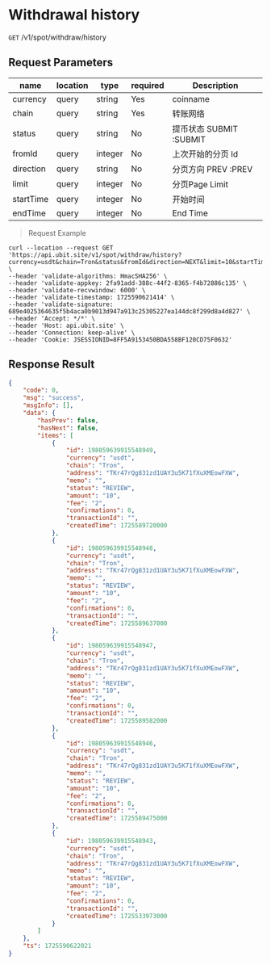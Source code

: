# Withdrawal history

`GET` /v1/spot/withdraw/history

## Request Parameters
| name      | location  | type    | required | Description                    |
| --------- | ----- | ------- | ---- | ----------------------- |
| currency  | query | string  | Yes   | coinname                |
| chain     | query | string  | Yes   | 转账网络                |
| status    | query | string  | No   | 提币状态 SUBMIT :SUBMIT |
| fromId    | query | integer | No   | 上次开始的分页 Id       |
| direction | query | string  | No   | 分页方向 PREV :PREV     |
| limit     | query | integer | No   | 分页Page Limit                |
| startTime | query | integer | No   | 开始时间                |
| endTime   | query | integer | No   | End Time                |

> Request Example

```shell
curl --location --request GET 'https://api.ubit.site/v1/spot/withdraw/history?currency=usdt&chain=Tron&status&fromId&direction=NEXT&limit=10&startTime&endTime' \
--header 'validate-algorithms: HmacSHA256' \
--header 'validate-appkey: 2fa91add-388c-44f2-8365-f4b72886c135' \
--header 'validate-recvwindow: 6000' \
--header 'validate-timestamp: 1725590621414' \
--header 'validate-signature: 689e4025364635f5b4aca0b9013d947a913c25305227ea144dc8f299d8a4d827' \
--header 'Accept: */*' \
--header 'Host: api.ubit.site' \
--header 'Connection: keep-alive' \
--header 'Cookie: JSESSIONID=8FF5A9153450BDA558BF120CD75F0632'
```

## Response Result

```json
{
    "code": 0,
    "msg": "success",
    "msgInfo": [],
    "data": {
        "hasPrev": false,
        "hasNext": false,
        "items": [
            {
                "id": 198059639915548949,
                "currency": "usdt",
                "chain": "Tron",
                "address": "TKr47rQg831zd1UAY3u5K71fXuXMEowFXW",
                "memo": "",
                "status": "REVIEW",
                "amount": "10",
                "fee": "2",
                "confirmations": 0,
                "transactionId": "",
                "createdTime": 1725589720000
            },
            {
                "id": 198059639915548948,
                "currency": "usdt",
                "chain": "Tron",
                "address": "TKr47rQg831zd1UAY3u5K71fXuXMEowFXW",
                "memo": "",
                "status": "REVIEW",
                "amount": "10",
                "fee": "2",
                "confirmations": 0,
                "transactionId": "",
                "createdTime": 1725589637000
            },
            {
                "id": 198059639915548947,
                "currency": "usdt",
                "chain": "Tron",
                "address": "TKr47rQg831zd1UAY3u5K71fXuXMEowFXW",
                "memo": "",
                "status": "REVIEW",
                "amount": "10",
                "fee": "2",
                "confirmations": 0,
                "transactionId": "",
                "createdTime": 1725589582000
            },
            {
                "id": 198059639915548946,
                "currency": "usdt",
                "chain": "Tron",
                "address": "TKr47rQg831zd1UAY3u5K71fXuXMEowFXW",
                "memo": "",
                "status": "REVIEW",
                "amount": "10",
                "fee": "2",
                "confirmations": 0,
                "transactionId": "",
                "createdTime": 1725589475000
            },
            {
                "id": 198059639915548943,
                "currency": "usdt",
                "chain": "Tron",
                "address": "TKr47rQg831zd1UAY3u5K71fXuXMEowFXW",
                "memo": "",
                "status": "REVIEW",
                "amount": "10",
                "fee": "2",
                "confirmations": 0,
                "transactionId": "",
                "createdTime": 1725533973000
            }
        ]
    },
    "ts": 1725590622021
}
```

